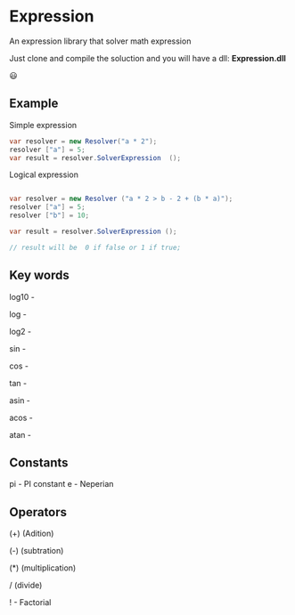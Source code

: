 Expression
==========
An expression library that solver math expression

Just clone and compile the soluction and you will have a dll: **Expression.dll**

:smiley:

Example
-------

Simple expression

```cs
var resolver = new Resolver("a * 2");
resolver ["a"] = 5; 
var result = resolver.SolverExpression  ();
```

Logical expression 

```cs

var resolver = new Resolver ("a * 2 > b - 2 + (b * a)"); 
resolver ["a"] = 5; 
resolver ["b"] = 10;

var result = resolver.SolverExpression (); 

// result will be  0 if false or 1 if true;  

```

Key words
---------

log10 -

log -

log2 - 

sin - 

cos - 

tan - 

asin - 

acos - 

atan - 

Constants 
---------

pi - PI constant
e -  Neperian

Operators
---------

(+) (Adition)

(-)  (subtration)

(*) (multiplication)

/ (divide) 

! - Factorial
